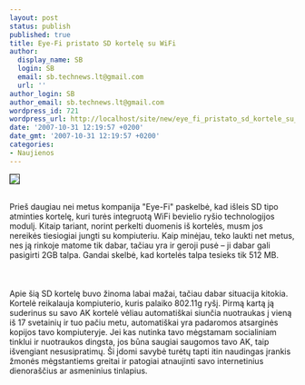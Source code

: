```yaml
---
layout: post
status: publish
published: true
title: Eye-Fi pristato SD kortelę su WiFi
author:
  display_name: SB
  login: SB
  email: sb.technews.lt@gmail.com
  url: ''
author_login: SB
author_email: sb.technews.lt@gmail.com
wordpress_id: 721
wordpress_url: http://localhost/site/new/eye_fi_pristato_sd_kortele_su_wifi/
date: '2007-10-31 12:19:57 +0200'
date_gmt: '2007-10-31 12:19:57 +0200'
categories:
- Naujienos
---
```

<div class="imgright"><img src="http://img525.imageshack.us/img525/8281/eyefipresszd7.jpg" border="1"></div>
<p><br>Prieš daugiau nei metus kompanija &quot;Eye-Fi&quot; paskelbė, kad išleis SD tipo atminties kortelę, kuri turės integruotą WiFi bevielio ryšio technologijos modulį. Kitaip tariant, norint perkelti duomenis iš kortelės, musm jos nereikės tiesiogiai jungti su kompiuteriu. Kaip minėjau, teko laukti net metus, nes ją rinkoje matome tik dabar, tačiau yra ir geroji pusė – ji dabar gali pasigirti 2GB talpa. Gandai skelbė, kad kortelės talpa tesieks tik 512 MB.<br />
<br><br />
<br>Apie šią SD kortelę buvo žinoma labai mažai, tačiau dabar situacija kitokia. Kortelė reikalauja kompiuterio, kuris palaiko 802.11g ryšį. Pirmą kartą ją suderinus su savo AK kortelė vėliau automatiškai siunčia nuotraukas į vieną iš 17 svetainių ir tuo pačiu metu, automatiškai yra padaromos atsarginės kopijos tavo kompiuteryje. Jei kas nutinka tavo mėgstamam socialiniam tinklui ir nuotraukos dingsta, jos būna saugiai saugomos tavo AK, taip išvengiant nesusipratimų. Ši įdomi savybė turėtų tapti itin naudingas įrankis žmonės mėgstantiems greitai ir patogiai atnaujinti savo internetinius dienoraščius ar asmeninius tinlapius.<br />
<br></p>
